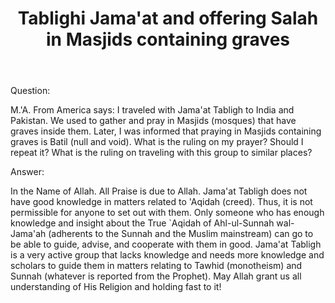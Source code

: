 ﻿---
layout: post
title: "Tablighi Jama'at and offering Salah in Masjids containing graves"
publisher: "alsalafiyyah@icloud.com"
source: "Majmu' Fatawa Shaykh Ibn Baz 8/331"
category: ["sufism", tablighis]
hijri: Dhul-Qa'dah 20, 1441 AH
shaykhs: Shaykh ibn Baz
---

Question: 

M.'A. From America says: I traveled with Jama'at Tabligh to India and Pakistan. We used to gather and pray in Masjids (mosques) that have graves inside them. Later, I was informed that praying in Masjids containing graves is Batil (null and void). What is the ruling on my prayer? Should I repeat it? What is the ruling on traveling with this group to similar places?

Answer: 

In the Name of Allah. All Praise is due to Allah. Jama'at Tabligh does not have good knowledge in matters related to 'Aqidah (creed). Thus, it is not permissible for anyone to set out with them. Only someone who has enough knowledge and insight about the True `Aqidah of Ahl-ul-Sunnah wal-Jama'ah (adherents to the Sunnah and the Muslim mainstream) can go to be able to guide, advise, and cooperate with them in good. Jama'at Tabligh is a very active group that lacks knowledge and needs more knowledge and scholars to guide them in matters relating to Tawhid (monotheism) and Sunnah (whatever is reported from the Prophet). May Allah grant us all understanding of His Religion and holding fast to it!


